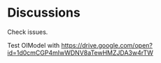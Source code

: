 # Discussions

Check issues.

Test OIModel with https://drive.google.com/open?id=1d0cmCGP4mIwWDNV8aTewHMZJDA3w4rTW
